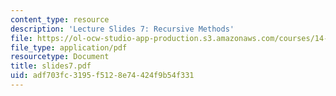```yaml
---
content_type: resource
description: 'Lecture Slides 7: Recursive Methods'
file: https://ol-ocw-studio-app-production.s3.amazonaws.com/courses/14-128-dynamic-optimization-economic-applications-recursive-methods-spring-2003/adf703fc3195f5128e74424f9b54f331_slides7.pdf
file_type: application/pdf
resourcetype: Document
title: slides7.pdf
uid: adf703fc-3195-f512-8e74-424f9b54f331
---
```


